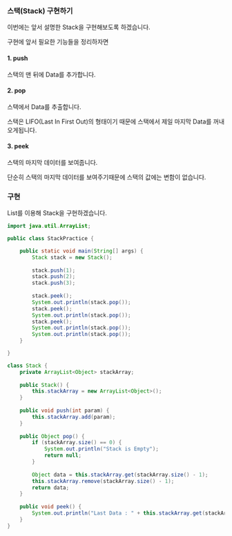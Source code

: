 ### 스택(Stack) 구현하기

이번에는 앞서 설명한 Stack을 구현해보도록 하겠습니다.

구현에 앞서 필요한 기능들을 정리하자면

#### 1. push  
스택의 맨 뒤에 Data를 추가합니다. 


#### 2. pop
스택에서 Data를 추출합니다.

스택은 LIFO(Last In First Out)의 형태이기 때문에 스택에서 제일 마지막 Data를 꺼내오게됩니다.


#### 3. peek

스택의 마지막 데이터를 보여줍니다. 

단순히 스택의 마지막 데이터를 보여주기때문에 스택의 값에는 변함이 없습니다.


### 구현
List를 이용해 Stack을 구현하겠습니다.

```java
import java.util.ArrayList;

public class StackPractice {

	public static void main(String[] args) {
		Stack stack = new Stack();
		
		stack.push(1);
		stack.push(2);
		stack.push(3);
		
		stack.peek();
		System.out.println(stack.pop());
		stack.peek();
		System.out.println(stack.pop());
		stack.peek();
		System.out.println(stack.pop());
		System.out.println(stack.pop());
	}

}

class Stack {
	private ArrayList<Object> stackArray;
	
	public Stack() {
		this.stackArray = new ArrayList<Object>();
	}
	
	public void push(int param) {
		this.stackArray.add(param);
	}
	
	public Object pop() {
		if (stackArray.size() == 0) {
			System.out.println("Stack is Empty");
			return null;
		} 
		
		Object data = this.stackArray.get(stackArray.size() - 1);
		this.stackArray.remove(stackArray.size() - 1);
		return data;
	}
	
	public void peek() {
		System.out.println("Last Data : " + this.stackArray.get(stackArray.size() - 1));
	}
}
```

